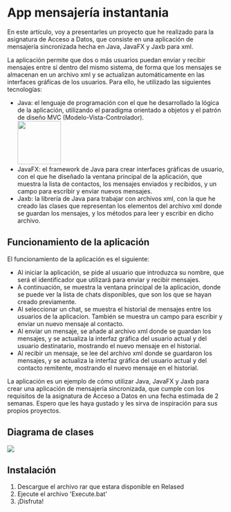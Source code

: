 <h1>App mensajería instantania</h1>
En este artículo, voy a presentarles un proyecto que he realizado para la asignatura de Acceso a Datos, que consiste en una aplicación de mensajería sincronizada hecha en Java, JavaFX y Jaxb para xml.

La aplicación permite que dos o más usuarios puedan enviar y recibir mensajes entre sí dentro del mismo sistema, de forma que los mensajes se almacenan en un archivo xml y se actualizan automáticamente en las interfaces gráficas de los usuarios. Para ello, he utilizado las siguientes tecnologías:

- Java: el lenguaje de programación con el que he desarrollado la lógica de la aplicación, utilizando el paradigma orientado a objetos y el patrón de diseño MVC (Modelo-Vista-Controlador).<br><img src="https://th.bing.com/th/id/R.711f654d966e29da576399cc8d873a9e?rik=Pr7JzWIodBWV2Q&pid=ImgRaw&r=0" width="100"></img><br>
- JavaFX: el framework de Java para crear interfaces gráficas de usuario, con el que he diseñado la ventana principal de la aplicación, que muestra la lista de contactos, los mensajes enviados y recibidos, y un campo para escribir y enviar nuevos mensajes.
- Jaxb: la librería de Java para trabajar con archivos xml, con la que he creado las clases que representan los elementos del archivo xml donde se guardan los mensajes, y los métodos para leer y escribir en dicho archivo.

<h2>Funcionamiento de la aplicación</h2>

El funcionamiento de la aplicación es el siguiente:

- Al iniciar la aplicación, se pide al usuario que introduzca su nombre, que será el identificador que utilizará para enviar y recibir mensajes.
- A continuación, se muestra la ventana principal de la aplicación, donde se puede ver la lista de chats disponibles, que son los que se hayan creado previamente.
- Al seleccionar un chat, se muestra el historial de mensajes entre los usuarios de la aplicacion. También se muestra un campo para escribir y enviar un nuevo mensaje al contacto.
- Al enviar un mensaje, se añade al archivo xml donde se guardan los mensajes, y se actualiza la interfaz gráfica del usuario actual y del usuario destinatario, mostrando el nuevo mensaje en el historial.
- Al recibir un mensaje, se lee del archivo xml donde se guardaron los mensajes, y se actualiza la interfaz gráfica del usuario actual y del contacto remitente, mostrando el nuevo mensaje en el historial.

La aplicación es un ejemplo de cómo utilizar Java, JavaFX y Jaxb para crear una aplicación de mensajería sincronizada, que cumple con los requisitos de la asignatura de Acceso a Datos en una fecha estimada de 2 semanas. Espero que les haya gustado y les sirva de inspiración para sus propios proyectos.

<h2>Diagrama de clases</h2>
<img src="https://github.com/luishidalgoa/App-mensajer-a-ACD/blob/main/Diagrama.jpg" ></img>


<h2>Instalación</h2>

<ol>
  <li>Descargue el archivo rar que estara disponible en Relased</li>
  <li>Ejecute el archivo 'Execute.bat'</li>
  <li>¡Disfruta!</li>
</ol>
